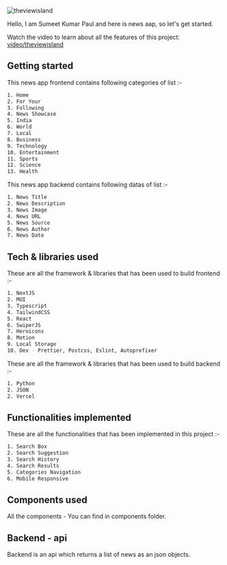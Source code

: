 ![theviewisland](https://github.com/user-attachments/assets/b1d9b84d-a55d-4cde-bd8c-13af374ed579)

Hello, I am Sumeet Kumar Paul and here is news aap, so let's get started.

Watch the video to learn about all the features of this project: [video/theviewisland](https://drive.google.com/file/d/1Y_OcLr63p8qiW4n3rKGLPIsimCamavA0/view?usp=sharing)

## Getting started

This news app frontend contains following categories of list :-

```bash
1. Home
2. For Your
3. Following
4. News Showcase
5. India
6. World
7. Local
8. Business
9. Technology
10. Entertainment
11. Sports
12. Science
13. Health
```

This news app backend contains following datas of list :-

```bash
1. News Title
2. News Description
3. News Image
4. News URL
5. News Source
6. News Author
7. News Date
```

## Tech & libraries used

These are all the framework & libraries that has been used to build frontend :-

```bash
1. NextJS
2. MUI
3. Typescript
4. TailwindCSS
5. React
6. SwiperJS
7. Heroicons
8. Motion
9. Local Storage
10. Dev - Prettier, Postcss, Eslint, Autoprefixer
```

These are all the framework & libraries that has been used to build backend :-

```bash
1. Python
2. JSON
2. Vercel
```

## Functionalities implemented

These are all the functionalities that has been implemented in this project :-

```bash
1. Search Box
2. Search Suggestion
3. Search History
4. Search Results
5. Categories Navigation
6. Mobile Responsive
```

## Components used

All the components - You can find in components folder.

## Backend - api

Backend is an api which returns a list of news as an json objects.
